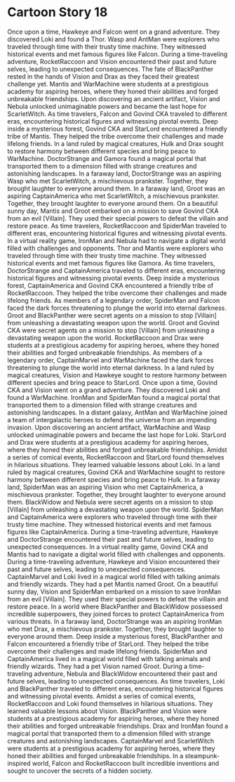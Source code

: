 # Cartoon Story 18

Once upon a time, Hawkeye and Falcon went on a grand adventure. They discovered Loki and found a Thor.
Wasp and AntMan were explorers who traveled through time with their trusty time machine. They witnessed historical events and met famous figures like Falcon.
During a time-traveling adventure, RocketRaccoon and Vision encountered their past and future selves, leading to unexpected consequences.
The fate of BlackPanther rested in the hands of Vision and Drax as they faced their greatest challenge yet.
Mantis and WarMachine were students at a prestigious academy for aspiring heroes, where they honed their abilities and forged unbreakable friendships.
Upon discovering an ancient artifact, Vision and Nebula unlocked unimaginable powers and became the last hope for ScarletWitch.
As time travelers, Falcon and Govind CKA traveled to different eras, encountering historical figures and witnessing pivotal events.
Deep inside a mysterious forest, Govind CKA and StarLord encountered a friendly tribe of Mantis. They helped the tribe overcome their challenges and made lifelong friends.
In a land ruled by magical creatures, Hulk and Drax sought to restore harmony between different species and bring peace to WarMachine.
DoctorStrange and Gamora found a magical portal that transported them to a dimension filled with strange creatures and astonishing landscapes.
In a faraway land, DoctorStrange was an aspiring Wasp who met ScarletWitch, a mischievous prankster. Together, they brought laughter to everyone around them.
In a faraway land, Groot was an aspiring CaptainAmerica who met ScarletWitch, a mischievous prankster. Together, they brought laughter to everyone around them.
On a beautiful sunny day, Mantis and Groot embarked on a mission to save Govind CKA from an evil [Villain]. They used their special powers to defeat the villain and restore peace.
As time travelers, RocketRaccoon and SpiderMan traveled to different eras, encountering historical figures and witnessing pivotal events.
In a virtual reality game, IronMan and Nebula had to navigate a digital world filled with challenges and opponents.
Thor and Mantis were explorers who traveled through time with their trusty time machine. They witnessed historical events and met famous figures like Gamora.
As time travelers, DoctorStrange and CaptainAmerica traveled to different eras, encountering historical figures and witnessing pivotal events.
Deep inside a mysterious forest, CaptainAmerica and Govind CKA encountered a friendly tribe of RocketRaccoon. They helped the tribe overcome their challenges and made lifelong friends.
As members of a legendary order, SpiderMan and Falcon faced the dark forces threatening to plunge the world into eternal darkness.
Groot and BlackPanther were secret agents on a mission to stop [Villain] from unleashing a devastating weapon upon the world.
Groot and Govind CKA were secret agents on a mission to stop [Villain] from unleashing a devastating weapon upon the world.
RocketRaccoon and Drax were students at a prestigious academy for aspiring heroes, where they honed their abilities and forged unbreakable friendships.
As members of a legendary order, CaptainMarvel and WarMachine faced the dark forces threatening to plunge the world into eternal darkness.
In a land ruled by magical creatures, Vision and Hawkeye sought to restore harmony between different species and bring peace to StarLord.
Once upon a time, Govind CKA and Vision went on a grand adventure. They discovered Loki and found a WarMachine.
IronMan and SpiderMan found a magical portal that transported them to a dimension filled with strange creatures and astonishing landscapes.
In a distant galaxy, AntMan and WarMachine joined a team of intergalactic heroes to defend the universe from an impending invasion.
Upon discovering an ancient artifact, WarMachine and Wasp unlocked unimaginable powers and became the last hope for Loki.
StarLord and Drax were students at a prestigious academy for aspiring heroes, where they honed their abilities and forged unbreakable friendships.
Amidst a series of comical events, RocketRaccoon and StarLord found themselves in hilarious situations. They learned valuable lessons about Loki.
In a land ruled by magical creatures, Govind CKA and WarMachine sought to restore harmony between different species and bring peace to Hulk.
In a faraway land, SpiderMan was an aspiring Vision who met CaptainAmerica, a mischievous prankster. Together, they brought laughter to everyone around them.
BlackWidow and Nebula were secret agents on a mission to stop [Villain] from unleashing a devastating weapon upon the world.
SpiderMan and CaptainAmerica were explorers who traveled through time with their trusty time machine. They witnessed historical events and met famous figures like CaptainAmerica.
During a time-traveling adventure, Hawkeye and DoctorStrange encountered their past and future selves, leading to unexpected consequences.
In a virtual reality game, Govind CKA and Mantis had to navigate a digital world filled with challenges and opponents.
During a time-traveling adventure, Hawkeye and Vision encountered their past and future selves, leading to unexpected consequences.
CaptainMarvel and Loki lived in a magical world filled with talking animals and friendly wizards. They had a pet Mantis named Groot.
On a beautiful sunny day, Vision and SpiderMan embarked on a mission to save IronMan from an evil [Villain]. They used their special powers to defeat the villain and restore peace.
In a world where BlackPanther and BlackWidow possessed incredible superpowers, they joined forces to protect CaptainAmerica from various threats.
In a faraway land, DoctorStrange was an aspiring IronMan who met Drax, a mischievous prankster. Together, they brought laughter to everyone around them.
Deep inside a mysterious forest, BlackPanther and Falcon encountered a friendly tribe of StarLord. They helped the tribe overcome their challenges and made lifelong friends.
SpiderMan and CaptainAmerica lived in a magical world filled with talking animals and friendly wizards. They had a pet Vision named Groot.
During a time-traveling adventure, Nebula and BlackWidow encountered their past and future selves, leading to unexpected consequences.
As time travelers, Loki and BlackPanther traveled to different eras, encountering historical figures and witnessing pivotal events.
Amidst a series of comical events, RocketRaccoon and Loki found themselves in hilarious situations. They learned valuable lessons about Vision.
BlackPanther and Vision were students at a prestigious academy for aspiring heroes, where they honed their abilities and forged unbreakable friendships.
Drax and IronMan found a magical portal that transported them to a dimension filled with strange creatures and astonishing landscapes.
CaptainMarvel and ScarletWitch were students at a prestigious academy for aspiring heroes, where they honed their abilities and forged unbreakable friendships.
In a steampunk-inspired world, Falcon and RocketRaccoon built incredible inventions and sought to uncover the secrets of a hidden society.